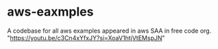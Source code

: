 # aws-eaxmples
A codebase for all aws examples appeared in aws SAA in free code org. "https://youtu.be/c3Cn4xYfxJY?si=XoaV1htjVtEMspJN"
